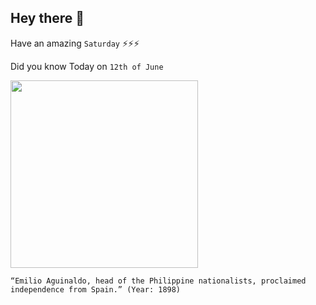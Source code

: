 ## Hey there 👋
Have an amazing `Saturday` ⚡⚡⚡

Did you know Today on `12th of June`
 
 [<img src="https://www.loc.gov/rr/hispanic/1898/img/aguinaldo.jpg" width="300" />](https://www.britannica.com/biography/Emilio-Aguinaldo#:~:text=June%2012,%201898) 
 ```
“Emilio Aguinaldo, head of the Philippine nationalists, proclaimed independence from Spain.” (Year: 1898)
```
